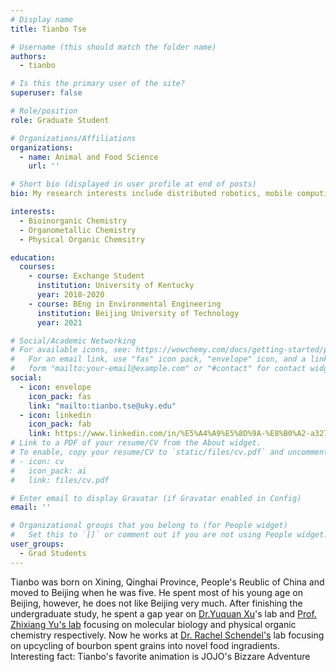```yaml
---
# Display name
title: Tianbo Tse

# Username (this should match the folder name)
authors:
  - tianbo

# Is this the primary user of the site?
superuser: false

# Role/position
role: Graduate Student

# Organizations/Affiliations
organizations:
  - name: Animal and Food Science
    url: ''

# Short bio (displayed in user profile at end of posts)
bio: My research interests include distributed robotics, mobile computing and programmable matter.

interests:
  - Bioinorganic Chemistry
  - Organometallic Chemistry
  - Physical Organic Chemsitry

education:
  courses:
    - course: Exchange Student
      institution: University of Kentucky
      year: 2018-2020
    - course: BEng in Environmental Engineering
      institution: Beijing University of Technology
      year: 2021

# Social/Academic Networking
# For available icons, see: https://wowchemy.com/docs/getting-started/page-builder/#icons
#   For an email link, use "fas" icon pack, "envelope" icon, and a link in the
#   form "mailto:your-email@example.com" or "#contact" for contact widget.
social:
  - icon: envelope
    icon_pack: fas
    link: "mailto:tianbo.tse@uky.edu"
  - icon: linkedin
    icon_pack: fab
    link: https://www.linkedin.com/in/%E5%A4%A9%E5%8D%9A-%E8%B0%A2-a327ab216/
# Link to a PDF of your resume/CV from the About widget.
# To enable, copy your resume/CV to `static/files/cv.pdf` and uncomment the lines below.
# - icon: cv
#   icon_pack: ai
#   link: files/cv.pdf

# Enter email to display Gravatar (if Gravatar enabled in Config)
email: ''

# Organizational groups that you belong to (for People widget)
#   Set this to `[]` or comment out if you are not using People widget.
user_groups:
  - Grad Students
---
```


Tianbo was born on Xining, Qinghai Province, People's Reublic of China and moved to Beijing when he was five. He spent most of his young age on Beijing, however, he does not like Beijing very much. After finishing the undergraduate study, he spent a gap year on [Dr.Yuquan Xu](https://caas.cn/cms/web/search/detailed_info.jsp?id=3323b9b44767b2dec7f2bd80761ad3f1)'s lab and [Prof. Zhixiang Yu's lab](https://www.chem.pku.edu.cn/zxyu/) focusing on molecular biology and physical organic chemistry respectively. Now he works at [Dr. Rachel Schendel's](https://afs.ca.uky.edu/person/Schendel) lab focusing on upcycling of bourbon spent grains into novel food ingradients. 
Interesting fact: Tianbo's favorite animation is JOJO's Bizzare Adventure